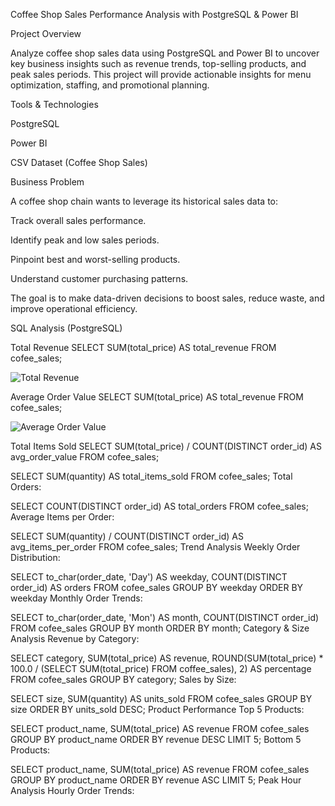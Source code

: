 Coffee Shop Sales Performance Analysis with PostgreSQL & Power BI

Project Overview

Analyze coffee shop sales data using PostgreSQL and Power BI to uncover key business insights such as revenue trends, top-selling products, and peak sales periods. This project will provide actionable insights for menu optimization, staffing, and promotional planning.

Tools & Technologies

PostgreSQL

Power BI

CSV Dataset (Coffee Shop Sales)


Business Problem

A coffee shop chain wants to leverage its historical sales data to:

Track overall sales performance.

Identify peak and low sales periods.

Pinpoint best and worst-selling products.

Understand customer purchasing patterns.

The goal is to make data-driven decisions to boost sales, reduce waste, and improve operational efficiency.  

SQL Analysis (PostgreSQL)

Total Revenue
SELECT SUM(total_price) AS total_revenue FROM cofee_sales;

![Total Revenue](https://github.com/user-attachments/assets/1cbb1112-bf65-4f95-87a6-5b96888702a3)

Average Order Value
SELECT SUM(total_price) AS total_revenue FROM cofee_sales;

![Average Order Value](https://github.com/user-attachments/assets/cd17c9c5-f957-4aa6-8eb8-b7b74f5aa331)

Total Items Sold
SELECT SUM(total_price) / COUNT(DISTINCT order_id) AS avg_order_value FROM cofee_sales;


SELECT SUM(quantity) AS total_items_sold FROM cofee_sales;
Total Orders:

SELECT COUNT(DISTINCT order_id) AS total_orders FROM cofee_sales;
Average Items per Order:

SELECT SUM(quantity) / COUNT(DISTINCT order_id) AS avg_items_per_order FROM cofee_sales;
Trend Analysis
Weekly Order Distribution:

SELECT to_char(order_date, 'Day') AS weekday, COUNT(DISTINCT order_id) AS orders
FROM cofee_sales 
GROUP BY weekday 
ORDER BY weekday
Monthly Order Trends:

SELECT to_char(order_date, 'Mon') AS month, COUNT(DISTINCT order_id)
FROM cofee_sales 
GROUP BY month 
ORDER BY month;
Category & Size Analysis
Revenue by Category:

SELECT category, SUM(total_price) AS revenue,
ROUND(SUM(total_price) * 100.0 / (SELECT SUM(total_price) FROM coffee_sales), 2) AS percentage
FROM cofee_sales 
GROUP BY category;
Sales by Size:

SELECT size, SUM(quantity) AS units_sold FROM cofee_sales
GROUP BY size
ORDER BY units_sold DESC;
Product Performance
Top 5 Products:

SELECT product_name, SUM(total_price) AS revenue FROM cofee_sales
GROUP BY product_name 
ORDER BY revenue DESC 
LIMIT 5;
Bottom 5 Products:

SELECT product_name, SUM(total_price) AS revenue FROM cofee_sales
GROUP BY product_name 
ORDER BY revenue ASC 
LIMIT 5;
Peak Hour Analysis
Hourly Order Trends:

